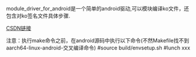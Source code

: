 module_driver_for_android是一个简单的android驱动,可以模块编译ko文件，还包含对ko签名文件具体步骤.

[CSDN链接](https://blog.csdn.net/u010164190/article/details/83900420)

注意：执行make命令之前，在android源码中执行以下命令(不然Makefile找不到aarch64-linux-android-交叉编译命令)
#source build/envsetup.sh
#lunch xxx
